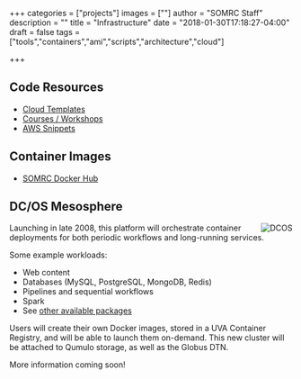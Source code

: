 +++
categories = ["projects"]
images = [""]
author = "SOMRC Staff"
description = ""
title = "Infrastructure"
date = "2018-01-30T17:18:27-04:00"
draft = false
tags = ["tools","containers","ami","scripts","architecture","cloud"]

+++

## Code Resources

* [Cloud Templates](https://github.com/uvasomrc/cloud-templates)
* [Courses / Workshops](https://github.com/uvasomrc/courses)
* [AWS Snippets](https://github.com/uvasomrc/aws-snippets)

## Container Images

* [SOMRC Docker Hub](https://hub.docker.com/u/somrc/dashboard/)

## DC/OS Mesosphere

<img align="right" alt="DCOS" style="max-width:34%;" src="/images/dcos-logo.png">
Launching in late 2008, this platform will orchestrate container deployments for both periodic workflows and long-running services.

Some example workloads:

* Web content
* Databases (MySQL, PostgreSQL, MongoDB, Redis)
* Pipelines and sequential workflows
* Spark
* See [other available packages](https://universe.dcos.io/#/packages)

Users will create their own Docker images, stored in a UVA Container Registry, and will be able to launch them on-demand. This new cluster will be attached to Qumulo storage, as well as the Globus DTN.

More information coming soon!
